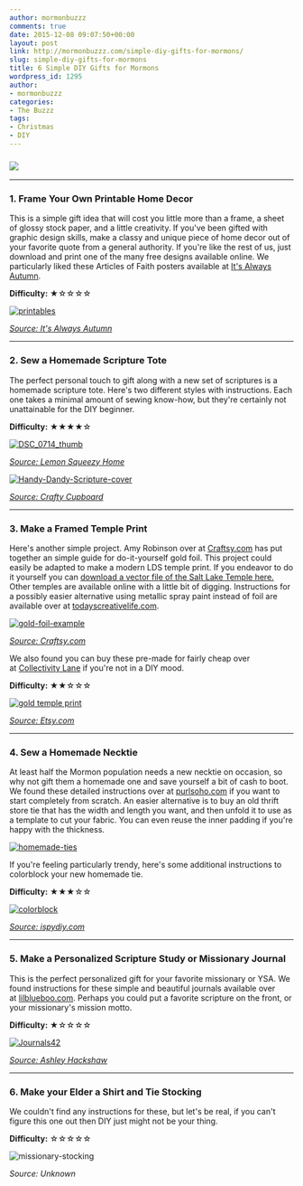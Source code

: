```yaml
---
author: mormonbuzzz
comments: true
date: 2015-12-08 09:07:50+00:00
layout: post
link: http://mormonbuzzz.com/simple-diy-gifts-for-mormons/
slug: simple-diy-gifts-for-mormons
title: 6 Simple DIY Gifts for Mormons
wordpress_id: 1295
author:
- mormonbuzzz
categories:
- The Buzzz
tags:
- Christmas
- DIY
---
```


### [![](http://mormonbuzzz.com/wp-content/uploads/2015/12/6-simple-gifts-for-mormon1.jpg)](http://mormonbuzzz.com/wp-content/uploads/2015/12/6-simple-gifts-for-mormon1.jpg)





* * *





### 1. Frame Your Own Printable Home Decor




This is a simple gift idea that will cost you little more than a frame, a sheet of glossy stock paper, and a little creativity. If you've been gifted with graphic design skills, make a classy and unique piece of home decor out of your favorite quote from a general authority. If you're like the rest of us, just download and print one of the many free designs available online. We particularly liked these Articles of Faith posters available at [It's Always Autumn](http://www.itsalwaysautumn.com/2013/11/22/lds-articles-of-faith-free-printables.html).

**Difficulty:** ★☆☆☆☆

[![printables](http://mormonbuzzz.com/wp-content/uploads/2015/12/printables.jpg)](http://www.itsalwaysautumn.com/2013/11/22/lds-articles-of-faith-free-printables.html)

_[Source: It's Always Autumn](http://www.itsalwaysautumn.com/2013/11/22/lds-articles-of-faith-free-printables.html)_



* * *





### 2. Sew a Homemade Scripture Tote




The perfect personal touch to gift along with a new set of scriptures is a homemade scripture tote. Here's two different styles with instructions. Each one takes a minimal amount of sewing know-how, but they're certainly not unattainable for the DIY beginner.

**Difficulty:** ★★★★☆

[![DSC_0714_thumb](http://mormonbuzzz.com/wp-content/uploads/2015/12/DSC_0714_thumb.jpg)](http://lemonsqueezyhome.com/2013/04/scripture-cover-with-divider-flap.html)

_[Source: Lemon Squeezy Home](http://lemonsqueezyhome.com/2013/04/scripture-cover-with-divider-flap.html)_

[![Handy-Dandy-Scripture-cover](http://mormonbuzzz.com/wp-content/uploads/2015/12/Handy-Dandy-Scripture-cover.jpg)](http://craftycupboard.net/2012/01/new-scripture-cover/)

_[Source: Crafty Cupboard](http://craftycupboard.net/2012/01/new-scripture-cover/)_



* * *





### 3. Make a Framed Temple Print


Here's another simple project. Amy Robinson over at [Craftsy.com](http://www.craftsy.com/blog/2015/02/diy-gold-foil-printing/) has put together an simple guide for do-it-yourself gold foil. This project could easily be adapted to make a modern LDS temple print. If you endeavor to do it yourself you can [download a vector file of the Salt Lake Temple here.](http://vector.me/browse/281294/salt_lake_temple_silhouette) Other temples are available online with a little bit of digging. Instructions for a possibly easier alternative using metallic spray paint instead of foil are available over at [todayscreativelife.com](http://todayscreativelife.com/diy-gold-foil-st-patricks-day-prints/).

[![gold-foil-example](http://mormonbuzzz.com/wp-content/uploads/2015/12/gold-foil-example.jpg)](http://www.craftsy.com/blog/2015/02/diy-gold-foil-printing/)

_[Source: Craftsy.com](http://www.craftsy.com/blog/2015/02/diy-gold-foil-printing/)_

We also found you can buy these pre-made for fairly cheap over at [Collectivity Lane](https://www.etsy.com/listing/179830184/salt-lake-city-ut-temple-real-gold-or?ref=shop_home_feat_4) if you're not in a DIY mood.

**Difficulty:** ★★☆☆☆

[![gold temple print](http://mormonbuzzz.com/wp-content/uploads/2015/12/gold-temple-print.jpg)](http://mormonbuzzz.com/wp-content/uploads/2015/12/gold-temple-print.jpg)

_[Source: Etsy.com](https://www.etsy.com/listing/179830184/salt-lake-city-ut-temple-real-gold-or?ref=shop_home_feat_4)_



* * *





### 4. Sew a Homemade Necktie




At least half the Mormon population needs a new necktie on occasion, so why not gift them a homemade one and save yourself a bit of cash to boot. We found these detailed instructions over at [purlsoho.com](http://www.purlsoho.com/create/2009/05/21/mollys-sketchbook-fathers-day-tie/) if you want to start completely from scratch. An easier alternative is to buy an old thrift store tie that has the width and length you want, and then unfold it to use as a template to cut your fabric. You can even reuse the inner padding if you're happy with the thickness.

[![homemade-ties](http://mormonbuzzz.com/wp-content/uploads/2015/12/homemade-ties.jpg)](http://www.purlsoho.com/create/2009/05/21/mollys-sketchbook-fathers-day-tie/)

If you're feeling particularly trendy, here's some additional instructions to colorblock your new homemade tie.

**Difficulty:** ★★★☆☆

[![colorblock](http://mormonbuzzz.com/wp-content/uploads/2015/12/colorblock.jpg)](http://ispydiy.com/guy-diy-colorblock-tie/)

_[Source: ispydiy.com](http://ispydiy.com/guy-diy-colorblock-tie/)_



* * *





### 5. Make a Personalized Scripture Study or Missionary Journal




This is the perfect personalized gift for your favorite missionary or YSA. We found instructions for these simple and beautiful journals available over at [lilblueboo.com](http://www.lilblueboo.com/2014/12/simple-sharpie-journals-and-matching-gift-wrap.html). Perhaps you could put a favorite scripture on the front, or your missionary's mission motto.

**Difficulty:** ★☆☆☆☆

[![Journals42](http://mormonbuzzz.com/wp-content/uploads/2015/12/Journals42.jpg)](http://www.lilblueboo.com/2014/12/simple-sharpie-journals-and-matching-gift-wrap.html)

_[Source: Ashley Hackshaw](http://www.lilblueboo.com/2014/12/simple-sharpie-journals-and-matching-gift-wrap.html)_



* * *





### 6. Make your Elder a Shirt and Tie Stocking




We couldn't find any instructions for these, but let's be real, if you can't figure this one out then DIY just might not be your thing.

**Difficulty:** ☆☆☆☆☆

![missionary-stocking](http://mormonbuzzz.com/wp-content/uploads/2015/12/missionary-stocking.jpg)

_Source: Unknown_
